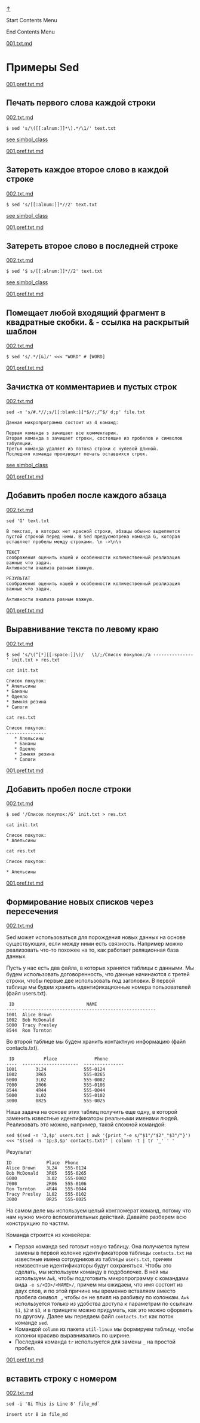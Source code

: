 
<!-- [[__TOC_]] -->

<a name=top></a>
<a class=top-link hide href=#top>↑</a>

Start Contents Menu

<!-- TOC tocDepth:1..6 chapterDepth:1..6 -->

<!-- /TOC -->

End Contents Menu

<!--
CMND: ufl_stl0 9 /home/st/REPOBARE/_repo/NBash/.arb/util.ax/sed.ram/.grot/opus.d/one.d/.ins_dr/001.sed.d/cnx.d /home/st/REPOBARE/_repo/NBash/.arb/util.ax/sed.ram/.grot/opus.d/one.d/.ins_dr/001.sed.d/res.md 2

PPWD: /home/st/REPOBARE/_repo/NBash/.arb/util.ax/sed.ram/.grot/opus.d/one.d

FLOW: /home/st/REPOBARE/_repo/sta/.d/.st_rc_d.data.d/ufl_stl0/.flow.d/009_dr2m

DATE: 1731519168_14112024003248

DATX: 1731519168
-->


[001.txt.md](/REPOBARE/_repo/NBash/.arb/util.ax/sed.ram/.grot/opus.d/one.d/.ins_dr/001.sed.d/cnx.d/001.txt.md)



# Примеры Sed 


[001.pref.txt.md](/REPOBARE/_repo/NBash/.arb/util.ax/sed.ram/.grot/opus.d/one.d/.ins_dr/001.sed.d/cnx.d/002.d/001.pref.txt.md)



## Печать первого слова каждой строки

    

[002.txt.md](/REPOBARE/_repo/NBash/.arb/util.ax/sed.ram/.grot/opus.d/one.d/.ins_dr/001.sed.d/cnx.d/002.d/002.txt.md)



    $ sed 's/\([[:alnum:]]*\).*/\1/' text.txt

[see simbol_class](/REPOBARE/_repo/NBash/.arb/man/symbol_class.ram/.grot/exam.man)
    

[001.pref.txt.md](/REPOBARE/_repo/NBash/.arb/util.ax/sed.ram/.grot/opus.d/one.d/.ins_dr/001.sed.d/cnx.d/003.d/001.pref.txt.md)



## Затереть каждое второе слово в каждой строке

    

[002.txt.md](/REPOBARE/_repo/NBash/.arb/util.ax/sed.ram/.grot/opus.d/one.d/.ins_dr/001.sed.d/cnx.d/003.d/002.txt.md)



    $ sed 's/[[:alnum:]]*//2' text.txt

[see simbol_class](/REPOBARE/_repo/NBash/.arb/man/symbol_class.ram/.grot/exam.man)

[001.pref.txt.md](/REPOBARE/_repo/NBash/.arb/util.ax/sed.ram/.grot/opus.d/one.d/.ins_dr/001.sed.d/cnx.d/004.d/001.pref.txt.md)



## Затереть второе слово в последней строке

    

[002.txt.md](/REPOBARE/_repo/NBash/.arb/util.ax/sed.ram/.grot/opus.d/one.d/.ins_dr/001.sed.d/cnx.d/004.d/002.txt.md)



    $ sed '$ s/[[:alnum:]]*//2' text.txt

[see simbol_class](/REPOBARE/_repo/NBash/.arb/man/symbol_class.ram/.grot/exam.man)

[001.pref.txt.md](/REPOBARE/_repo/NBash/.arb/util.ax/sed.ram/.grot/opus.d/one.d/.ins_dr/001.sed.d/cnx.d/005.d/001.pref.txt.md)



## Помещает любой входящий фрагмент в квадратные скобки. & -  ссылка на раскрытый шаблон

    

[002.txt.md](/REPOBARE/_repo/NBash/.arb/util.ax/sed.ram/.grot/opus.d/one.d/.ins_dr/001.sed.d/cnx.d/005.d/002.txt.md)



    $ sed 's/.*/[&]/' <<< "WORD" # [WORD]

<!-- [see simbol_class](/REPOBARE/_repo/NBash/.arb/man/symbol_class.ram/.grot/exam.man) -->

[001.pref.txt.md](/REPOBARE/_repo/NBash/.arb/util.ax/sed.ram/.grot/opus.d/one.d/.ins_dr/001.sed.d/cnx.d/006.d/001.pref.txt.md)



## Зачистка от комментариев и пустых строк

    

[002.txt.md](/REPOBARE/_repo/NBash/.arb/util.ax/sed.ram/.grot/opus.d/one.d/.ins_dr/001.sed.d/cnx.d/006.d/002.txt.md)



    sed -n 's/#.*//;s/[[:blank:]]*$//;/^$/ d;p' file.txt

```
Данная микропрограмма состоит из 4 команд:

Первая команда s зачищает все комментарии.
Вторая команда s зачищает строки, состоящие из пробелов и символов табуляции.
Третья команда удаляет из потока строки с нулевой длиной.
Последняя команда производит печать оставшихся строк.
```

[see simbol_class](/REPOBARE/_repo/NBash/.arb/man/symbol_class.ram/.grot/exam.man)

[001.pref.txt.md](/REPOBARE/_repo/NBash/.arb/util.ax/sed.ram/.grot/opus.d/one.d/.ins_dr/001.sed.d/cnx.d/007.d/001.pref.txt.md)



## Добавить пробел после каждого абзаца

    

[002.txt.md](/REPOBARE/_repo/NBash/.arb/util.ax/sed.ram/.grot/opus.d/one.d/.ins_dr/001.sed.d/cnx.d/007.d/002.txt.md)



    sed 'G' text.txt

    В текстах, в которых нет красной строки, абзацы обычно выделяются пустой строкой перед ними. В Sed предусмотрена команда G, которая вставляет пробелы между строками. \n ->\n\n

    ТЕКСТ
    соображения оценить нашей и особенности количественный реализация важные что задач.
    Активности анализа равным важную.

    РЕЗУЛЬТАТ
    соображения оценить нашей и особенности количественный реализация важные что задач.

    Активности анализа равным важную.

<!-- [see simbol_class](/REPOBARE/_repo/NBash/.arb/man/symbol_class.ram/.grot/exam.man) -->

[001.pref.txt.md](/REPOBARE/_repo/NBash/.arb/util.ax/sed.ram/.grot/opus.d/one.d/.ins_dr/001.sed.d/cnx.d/008.d/001.pref.txt.md)



## Выравнивание текста по левому краю

    

[002.txt.md](/REPOBARE/_repo/NBash/.arb/util.ax/sed.ram/.grot/opus.d/one.d/.ins_dr/001.sed.d/cnx.d/008.d/002.txt.md)



    $ sed 's/\(^[*][[:space:]]\)/   \1/;/Список покупок:/a ---------------' init.txt > res.txt

    cat init.txt

    Список покупок:
    * Апельсины
    * Бананы
    * Одеяло
    * Зимняя резина
    * Сапоги
    
    cat res.txt 
    
    Список покупок:
    ---------------
       * Апельсины
       * Бананы
       * Одеяло
       * Зимняя резина
       * Сапоги


<!-- [see simbol_class](/REPOBARE/_repo/NBash/.arb/man/symbol_class.ram/.grot/exam.man) -->

[001.pref.txt.md](/REPOBARE/_repo/NBash/.arb/util.ax/sed.ram/.grot/opus.d/one.d/.ins_dr/001.sed.d/cnx.d/009.d/001.pref.txt.md)



## Добавить пробел после строки

    

[002.txt.md](/REPOBARE/_repo/NBash/.arb/util.ax/sed.ram/.grot/opus.d/one.d/.ins_dr/001.sed.d/cnx.d/009.d/002.txt.md)



    $ sed '/Список покупок:/G' init.txt > res.txt

    cat init.txt

    Список покупок:
    * Апельсины
    
    cat res.txt 

    Список покупок:

    * Апельсины

<!-- [see simbol_class](/REPOBARE/_repo/NBash/.arb/man/symbol_class.ram/.grot/exam.man) -->

[001.pref.txt.md](/REPOBARE/_repo/NBash/.arb/util.ax/sed.ram/.grot/opus.d/one.d/.ins_dr/001.sed.d/cnx.d/010.d/001.pref.txt.md)



## Формирование новых списков через пересечения

    

[002.txt.md](/REPOBARE/_repo/NBash/.arb/util.ax/sed.ram/.grot/opus.d/one.d/.ins_dr/001.sed.d/cnx.d/010.d/002.txt.md)



Sed может использоваться для порождения новых данных на основе существующих, если между ними есть связность. Например можно реализовать что-то похожее на то, как работает реляционная база данных.

Пусть у нас есть два файла, в которых хранятся таблицы с данными. Мы будем использовать договоренность, что данные начинаются с третей строки, чтобы первые две использовать под заголовки. В первой таблице мы будем хранить идентификационные номера пользователей (файл users.txt).

```
 ID                           NAME
----  --------------------------------------------------
1001  Alice Brown
1002  Bob McDonald
5000  Tracy Presley
8544  Ron Tornton
```

Во второй таблице мы будем хранить контактную информацию (файл contacts.txt).

```
 ID           Place              Phone
----  ---------------------  ---------------
1001       3L24              555-0124
1002       3R65              555-0265
6000       3L02              555-0002
7000       2R06              555-0106
8544       4R44              555-0044
5000       1L02              555-0102
3000       0R25              555-0025
```
Наша задача на основе этих таблиц получить еще одну, в которой заменить известные идентификаторы реальными именами людей. Реализовать это можно, например, такой сложной командой:

```
sed $(sed -n '3,$p' users.txt | awk '{print "-e s/"$1"/"$2"_"$3"/"}') <<< "$(sed -n '1p;3,$p' contacts.txt)" | column -t | tr '_' ' '
```
Результат

```
ID             Place  Phone
Alice Brown    3L24   555-0124
Bob McDonald   3R65   555-0265
6000           3L02   555-0002
7000           2R06   555-0106
Ron Tornton    4R44   555-0044
Tracy Presley  1L02   555-0102
3000           0R25   555-0025
```

На самом деле мы используем целый конгломерат команд, потому что нам нужно много вспомогательных действий. Давайте разберем всю конструкцию по частям.

Команда строится из конвейера:

- Первая команда sed готовит новую таблицу. Она получается путем замены в первой колонке идентификаторов таблицы `contacts.txt` на известные имена сотрудников из таблицы `users.txt`, причем неизвестные идентификаторы будут сохраняться. Чтобы это сделать, мы используем команду в подоболочке. В ней мы используем `Awk`, чтобы подготовить микропрограмму с командами вида `-e s/<ID>/<NAME>/`, причем мы ожидаем, что имя состоит из двух слов, и по этой причине мы временно вставляем вместо пробела символ `_`, чтобы он не влиял на разбивку по колонкам. `Awk` используется только из удобства доступа к параметрам по ссылкам `$1`, `$2` и `$3`, и в принципе можно придумать, как это можно оформить по другому. Далее мы передаем файл `contacts.txt` как поток команде `sed`.
- Командой `column` из пакета `util-linux` мы формируем таблицу, чтобы колонки красиво выравнивались по ширине.
- Последняя команда `tr` используется для замены `_` на простой пробел.

<!-- [see simbol_class](/REPOBARE/_repo/NBash/.arb/man/symbol_class.ram/.grot/exam.man) -->

[001.pref.txt.md](/REPOBARE/_repo/NBash/.arb/util.ax/sed.ram/.grot/opus.d/one.d/.ins_dr/001.sed.d/cnx.d/011.exa.d/001.pref.txt.md)



## вставить строку с номером 

    

[002.txt.md](/REPOBARE/_repo/NBash/.arb/util.ax/sed.ram/.grot/opus.d/one.d/.ins_dr/001.sed.d/cnx.d/011.exa.d/002.txt.md)



    sed -i '8i This is Line 8' file_md`

    insert str 8 in file_md

<!-- [see simbol_class](/REPOBARE/_repo/NBash/.arb/man/symbol_class.ram/.grot/exam.man) -->



